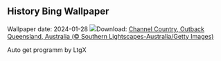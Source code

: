 ## History Bing Wallpaper
Wallpaper date: 2024-01-28
![](https://www.bing.com/th?id=OHR.ChannelOutback_EN-IN1616131874_UHD.jpg&w=1000)Download: [Channel Country, Outback Queensland, Australia (© Southern Lightscapes-Australia/Getty Images)](https://www.bing.com/th?id=OHR.ChannelOutback_EN-IN1616131874_UHD.jpg)

Auto get programm by LtgX
